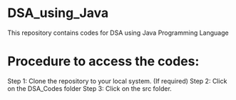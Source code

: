 # DSA_using_Java
 This repository contains codes for DSA using Java Programming Language
# Procedure to access the codes:
Step 1: Clone the repository to your local system. (If required)
Step 2: Click on the DSA_Codes folder
Step 3: Click on the src folder.
